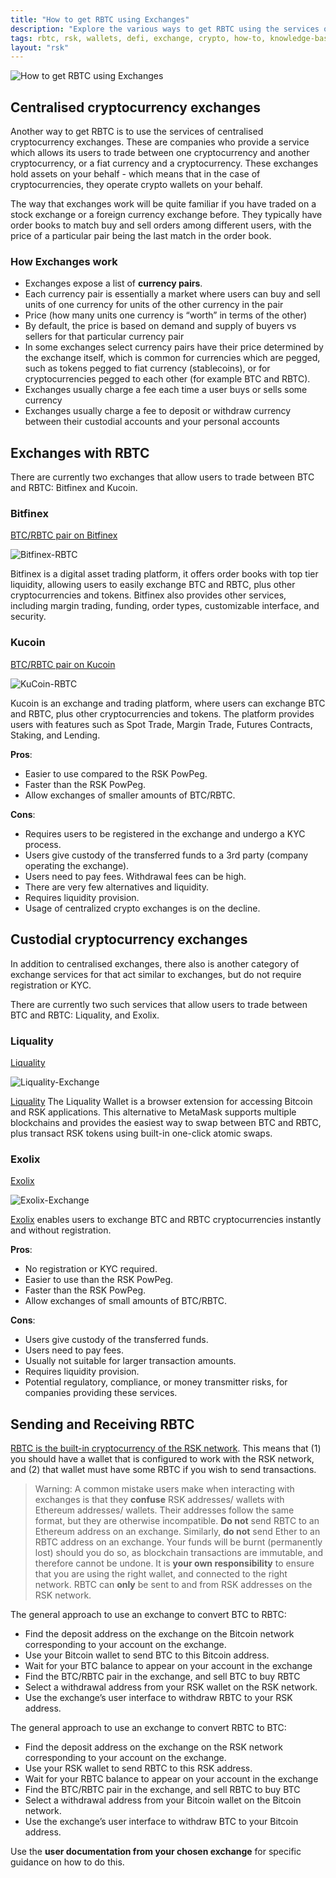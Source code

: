 ```yaml
---
title: "How to get RBTC using Exchanges"
description: "Explore the various ways to get RBTC using the services of centralised cryptocurrency exchanges."
tags: rbtc, rsk, wallets, defi, exchange, crypto, how-to, knowledge-base
layout: "rsk"
---
```


![How to get RBTC using Exchanges](/assets/img/kb/get-crypto-on-rsk/rbtc-exchanges.jpg)

## Centralised cryptocurrency exchanges

Another way to get RBTC is to use the services of centralised cryptocurrency exchanges. These are companies who provide a service which allows its users to trade between one cryptocurrency and another cryptocurrency, or a fiat currency and a cryptocurrency. These exchanges hold assets on your behalf - which means that in the case of cryptocurrencies, they operate crypto wallets on your behalf.

The way that exchanges work will be quite familiar if you have traded on a stock exchange or a foreign currency exchange before. They typically have order books to match buy and sell orders among different users, with the price of a particular pair being the last match in the order book.

### How Exchanges work

- Exchanges expose a list of **currency pairs**.
- Each currency pair is essentially a market where users can buy and sell units of one currency for units of the other currency in the pair
- Price (how many units one currency is “worth” in terms of the other)
- By default, the price is based on demand and supply of buyers vs sellers for that particular currency pair
- In some exchanges select currency pairs have their price determined by the exchange itself, which is common for currencies which are pegged, such as tokens pegged to fiat currency (stablecoins), or for cryptocurrencies pegged to each other (for example BTC and RBTC).
- Exchanges usually charge a fee each time a user buys or sells some currency
- Exchanges usually charge a fee to deposit or withdraw currency between their custodial accounts and your personal accounts

## Exchanges with RBTC

There are currently two exchanges that allow users to trade between BTC and RBTC: Bitfinex and Kucoin.

### Bitfinex

[BTC/RBTC pair on Bitfinex](https://trading.bitfinex.com/t/RBT:BTC)

![Bitfinex-RBTC](/assets/img/kb/get-crypto-on-rsk/bitfinex-rbtc.png)

Bitfinex is a digital asset trading platform, it offers order books with top tier liquidity, allowing users to easily exchange BTC and RBTC, plus other cryptocurrencies and tokens. Bitfinex also provides other services, including margin trading, funding, order types, customizable interface, and security.

### Kucoin

[BTC/RBTC pair on Kucoin](https://m.kucoin.com/trade/RBTC-BTC)

![KuCoin-RBTC](/assets/img/kb/get-crypto-on-rsk/kucoin-rbtc.png)

Kucoin is an exchange and trading platform, where users can exchange BTC and RBTC, plus other cryptocurrencies and tokens. The platform provides users with features such as Spot Trade, Margin Trade, Futures Contracts, Staking, and Lending.

**Pros**:
- Easier to use compared to the RSK PowPeg.
- Faster than the RSK PowPeg.
- Allow exchanges of smaller amounts of BTC/RBTC.

**Cons**:
- Requires users to be registered in the exchange and undergo a KYC process.
- Users give custody of the transferred funds to a 3rd party (company operating the exchange).
- Users need to pay fees. Withdrawal fees can be high.
- There are very few alternatives and liquidity.
- Requires liquidity provision.
- Usage of centralized crypto exchanges is on the decline.

## Custodial cryptocurrency exchanges

In addition to centralised exchanges, there also is another category of exchange services for that act similar to exchanges, but do not require registration or KYC.

There are currently two such services that allow users to trade between BTC and RBTC: Liquality, and Exolix.

### Liquality

[Liquality](https://liquality.io/)

![Liquality-Exchange](/assets/img/kb/get-crypto-on-rsk/liquality-exchange.png)

[Liquality](/solutions/liquality/) 
The Liquality Wallet is a browser extension for accessing Bitcoin and RSK applications. This alternative to MetaMask supports multiple blockchains and provides the easiest way to swap between BTC and RBTC, plus transact RSK tokens using built-in one-click atomic swaps.

### Exolix

[Exolix](https://exolix.com/)

![Exolix-Exchange](/assets/img/kb/get-crypto-on-rsk/exolix-exchange.png)

[Exolix](https://exolix.com/) enables users to exchange BTC and RBTC cryptocurrencies instantly and without registration. 

**Pros**:
- No registration or KYC required.
- Easier to use than the RSK PowPeg.
- Faster than the RSK PowPeg.
- Allow exchanges of small amounts of BTC/RBTC.

**Cons**:
- Users give custody of the transferred funds.
- Users need to pay fees.
- Usually not suitable for larger transaction amounts.
- Requires liquidity provision.
- Potential regulatory, compliance, or money transmitter risks, for companies providing these services.

## Sending and Receiving RBTC

[RBTC is the built-in cryptocurrency of the RSK network](https://developers.rsk.co/kb/get-crypto-on-rsk/cryptocurrency-vs-token/). This means that (1) you should have a wallet that is configured to work with the RSK network, and (2) that wallet must have some RBTC if you wish to send transactions.

> Warning: A common mistake users make when interacting with exchanges is that they **confuse** RSK addresses/ wallets with Ethereum addresses/ wallets. Their addresses follow the same format, but they are otherwise incompatible. **Do not** send RBTC to an Ethereum address on an exchange. Similarly, **do not** send Ether to an RBTC address on an exchange. Your funds will be burnt (permanently lost) should you do so, as blockchain transactions are immutable, and therefore cannot be undone. It is **your own responsibility** to ensure that you are using the right wallet, and connected to the right network. RBTC can **only** be sent to and from RSK addresses on the RSK network.

The general approach to use an exchange to convert BTC to RBTC:
- Find the deposit address on the exchange on the Bitcoin network corresponding to your account on the exchange.
- Use your Bitcoin wallet to send BTC to this Bitcoin address.
- Wait for your BTC balance to appear on your account in the exchange
- Find the BTC/RBTC pair in the exchange, and sell BTC to buy RBTC
- Select a withdrawal address from your RSK wallet on the RSK network.
- Use the exchange’s user interface to withdraw RBTC to your RSK address.

The general approach to use an exchange to convert RBTC to BTC:
- Find the deposit address on the exchange on the RSK network corresponding to your account on the exchange.
- Use your RSK wallet to send RBTC to this RSK address.
- Wait for your RBTC balance to appear on your account in the exchange
- Find the BTC/RBTC pair in the exchange, and sell RBTC to buy BTC
- Select a withdrawal address from your Bitcoin wallet on the Bitcoin network.
- Use the exchange’s user interface to withdraw BTC to your Bitcoin address.

Use the **user documentation from your chosen exchange** for specific guidance on how to do this.

